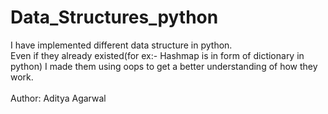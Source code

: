 # Data_Structures_python
I have implemented different data structure in python.
<br>
Even if they already existed(for ex:- Hashmap is in form of dictionary in python) I made them using oops to get a better understanding of how they work.
<br>
<br>
Author: Aditya Agarwal
